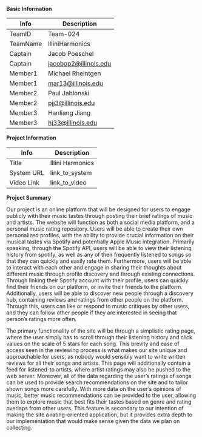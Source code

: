 **Basic Information**

| Info	| Description |
|--------|------------|
|TeamID |	Team-024 |
|TeamName |	IlliniHarmonics |
|Captain | Jacob Poeschel |
|Captain |	jacobop2@illinois.edu |
|Member1 |	Michael Rheintgen |
|Member1 |	mar13@illinois.edu |
|Member2 |	Paul Jablonski |
|Member2 |	pjj3@illinois.edu |
|Member3 |	Hanliang Jiang |
|Member3 |	hj33@illinois.edu |

**Project Information**

| Info	| Description |
|-------|-------------|
| Title |	Illini Harmonics |
| System URL |	link_to_system |
| Video Link |	link_to_video |

**Project Summary**

Our project is an online platform that will be designed for users to engage publicly with their music tastes through posting their brief ratings of music and artists. The website will function as both a social media platform, and a personal music rating repository. Users will be able to create their own personalized profiles, with the ability to provide crucial information on their musical tastes via Spotify and potentially Apple Music integration. Primarily speaking, through the Spotify API, users will be able to view their listening history from spotify, as well as any of their frequently listened to songs so that they can quickly and easily rate them. Furthermore, users will be able to interact with each other and engage in sharing their thoughts about different music through profile discovery and through existing connections. Through linking their Spotify account with their profile, users can quickly find their friends on our platform, or invite their friends to the platform. Additionally, users will be able to discover new people through a discovery hub, containing reviews and ratings from other people on the platform. Through this, users can like or respond to music critiques by other users, and they can follow other people if they are interested in seeing that person’s ratings more often. 


The primary functionality of the site will be through a simplistic rating page, where the user simply has to scroll through their listening history and click values on the scale of 5 stars for each song. This brevity and ease of access seen in the reviewing process is what makes our site unique and approachable for users, as nobody would sensibly want to write written reviews for all their songs and artists. This page will additionally contain a feed for listened-to artists, where artist ratings may also be pushed to the web server. Moreover, all of the data regarding the user’s ratings of songs can be used to provide search recommendations on the site and to tailor shown songs more carefully. With more data on the user’s opinions of music, better music recommendations can be provided to the user, allowing them to explore music that best fits their tastes based on genre and rating overlaps from other users. This feature is secondary to our intention of making the site a rating-oriented application, but it provides extra depth to our implementation that would make sense given the data we plan on collecting. 

